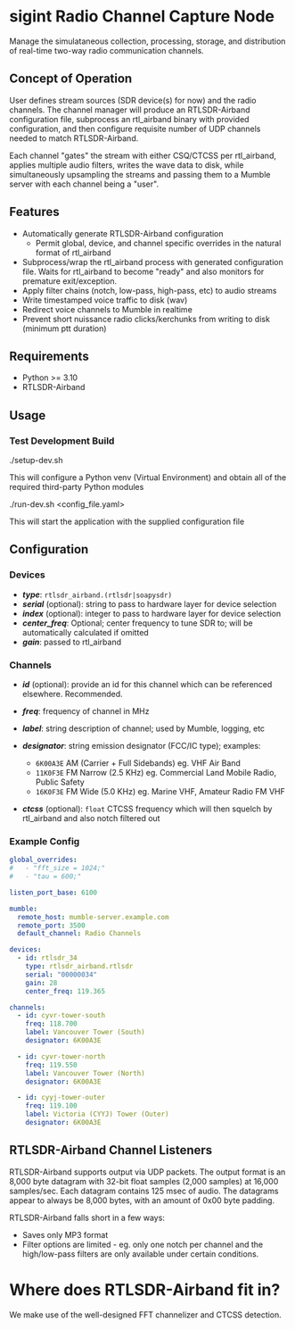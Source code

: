 # sigint Radio Channel Capture Node

Manage the simulataneous collection, processing, storage, and distribution of real-time two-way radio communication channels.

## Concept of Operation

User defines stream sources (SDR device(s) for now) and the radio channels. The channel manager will produce an RTLSDR-Airband configuration file, subprocess an rtl_airband binary with provided configuration, and then configure requisite number of UDP channels needed to match RTLSDR-Airband.

Each channel "gates" the stream with either CSQ/CTCSS per rtl_airband, applies multiple audio filters, writes the wave data to disk, while simultaneously upsampling the streams and passing them to a Mumble server with each channel being a "user".

## Features

* Automatically generate RTLSDR-Airband configuration
  * Permit global, device, and channel specific overrides in the natural format of rtl_airband
* Subprocess/wrap the rtl_airband process with generated configuration file. Waits for rtl_airband to become "ready" and also monitors for premature exit/exception.
* Apply filter chains (notch, low-pass, high-pass, etc) to audio streams
* Write timestamped voice traffic to disk (wav)
* Redirect voice channels to Mumble in realtime
* Prevent short nuissance radio clicks/kerchunks from writing to disk (minimum ptt duration)

## Requirements

* Python >= 3.10
* RTLSDR-Airband

## Usage

### Test Development Build

 ./setup-dev.sh

This will configure a Python venv (Virtual Environment) and obtain all of the required third-party Python modules

 ./run-dev.sh <config_file.yaml>

This will start the application with the supplied configuration file

## Configuration

### Devices

- ***type***: `rtlsdr_airband.(rtlsdr|soapysdr)`
- ***serial*** (optional): string to pass to hardware layer for device selection
- ***index*** (optional): integer to pass to hardware layer for device selection
- ***center_freq***: Optional; center frequency to tune SDR to; will be automatically calculated if omitted
- ***gain***: passed to rtl_airband

### Channels

- ***id*** (optional): provide an id for this channel which can be referenced elsewhere. Recommended.

- ***freq***: frequency of channel in MHz
- ***label***: string description of channel; used by Mumble, logging, etc
- ***designator***: string emission designator (FCC/IC type); examples:
  - `6K00A3E` AM (Carrier + Full Sidebands) eg. VHF Air Band
  - `11K0F3E` FM Narrow (2.5 KHz) eg. Commercial Land Mobile Radio, Public Safety
  - `16K0F3E` FM Wide (5.0 KHz) eg. Marine VHF, Amateur Radio FM VHF
- ***ctcss*** (optional): `float` CTCSS frequency which will then squelch by rtl_airband and also notch filtered out

### Example Config

```yaml
global_overrides:
#   - "fft_size = 1024;"
#   - "tau = 600;"

listen_port_base: 6100

mumble:
  remote_host: mumble-server.example.com
  remote_port: 3500
  default_channel: Radio Channels

devices:
  - id: rtlsdr_34
    type: rtlsdr_airband.rtlsdr
    serial: "00000034"
    gain: 28
    center_freq: 119.365

channels:
  - id: cyvr-tower-south
    freq: 118.700
    label: Vancouver Tower (South)
    designator: 6K00A3E

  - id: cyvr-tower-north
    freq: 119.550
    label: Vancouver Tower (North)
    designator: 6K00A3E

  - id: cyyj-tower-outer
    freq: 119.100
    label: Victoria (CYYJ) Tower (Outer)
    designator: 6K00A3E
```

## RTLSDR-Airband Channel Listeners

RTLSDR-Airband supports output via UDP packets. The output format is an 8,000 byte datagram with 32-bit float samples (2,000 samples) at 16,000 samples/sec. Each datagram contains 125 msec of audio. The datagrams appear to always be 8,000 bytes, with an amount of 0x00 byte padding.

RTLSDR-Airband falls short in a few ways:

* Saves only MP3 format
* Filter options are limited - eg. only one notch per channel and the high/low-pass filters are only available under certain conditions.

# Where does RTLSDR-Airband fit in?

We make use of the well-designed FFT channelizer and CTCSS detection.

